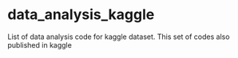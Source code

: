 # data_analysis_kaggle
List of data analysis code for kaggle dataset. This set of codes also published in kaggle
